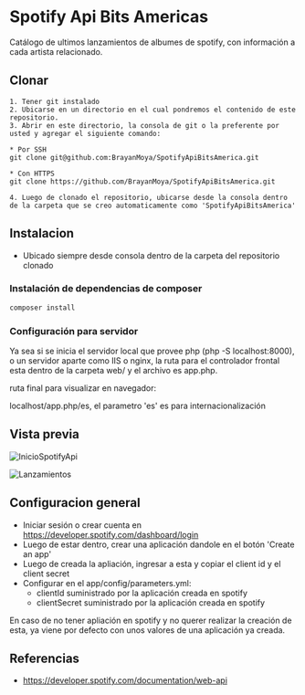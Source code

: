 # Spotify Api Bits Americas

Catálogo de ultimos lanzamientos de albumes de spotify, con información a cada artista relacionado. 

## Clonar
```
1. Tener git instalado
2. Ubicarse en un directorio en el cual pondremos el contenido de este repositorio.
3. Abrir en este directorio, la consola de git o la preferente por usted y agregar el siguiente comando:

* Por SSH
git clone git@github.com:BrayanMoya/SpotifyApiBitsAmerica.git

* Con HTTPS
git clone https://github.com/BrayanMoya/SpotifyApiBitsAmerica.git

4. Luego de clonado el repositorio, ubicarse desde la consola dentro de la carpeta que se creo automaticamente como 'SpotifyApiBitsAmerica'
```

## Instalacion 
- Ubicado siempre desde consola dentro de la carpeta del repositorio clonado
### Instalación de dependencias de composer
```sh
composer install
```

### Configuración para servidor
Ya sea si se inicia el servidor local que provee php (php -S localhost:8000), o un servidor aparte como IIS o nginx, la ruta para el controlador frontal esta dentro de la carpeta web/ y el archivo es app.php.

ruta final para visualizar en navegador:

localhost/app.php/es, el parametro 'es' es para internacionalización


## Vista previa
![InicioSpotifyApi](https://user-images.githubusercontent.com/43082667/144790635-7b6991f4-70b2-4140-a149-9e052b21a712.png)

![Lanzamientos](https://user-images.githubusercontent.com/43082667/144790667-bca3de74-c7c1-46da-95aa-ca05836268d7.png)

## Configuracion general
- Iniciar sesión o crear cuenta en https://developer.spotify.com/dashboard/login
- Luego de estar dentro, crear una aplicación dandole en el botón 'Create an app'
- Luego de creada la apliación, ingresar a esta y copiar el client id y el client secret
- Configurar en el app/config/parameters.yml:
    - clientId suministrado por la aplicación creada en spotify
    - clientSecret suministrado por la aplicación creada en spotify

En caso de no tener apliación en spotify y no querer realizar la creación de esta, ya viene por defecto con unos valores de una aplicación ya creada.

## Referencias
- https://developer.spotify.com/documentation/web-api
